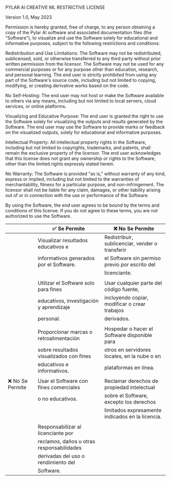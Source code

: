 PYLAR AI CREATIVE ML RESTRICTIVE LICENSE

Version 1.0, May 2023

Permission is hereby granted, free of charge, to any person obtaining a copy of the Pylar AI software and associated documentation files (the "Software"), to visualize and use the Software solely for educational and informative purposes, subject to the following restrictions and conditions:

Redistribution and Use Limitations:
    The Software may not be redistributed, sublicensed, sold, or otherwise transferred to any third party without prior written permission from the licensor.
    The Software may not be used for any commercial purposes or for any purpose other than education, research, and personal learning.
    The end user is strictly prohibited from using any part of the Software's source code, including but not limited to copying, modifying, or creating derivative works based on the code.

No Self-Hosting:
    The end user may not host or make the Software available to others via any means, including but not limited to local servers, cloud services, or online platforms.

Visualizing and Educative Purpose:
    The end user is granted the right to use the Software solely for visualizing the outputs and results generated by the Software.
    The end user may use the Software to provide marks or feedback on the visualized outputs, solely for educational and informative purposes.

Intellectual Property:
    All intellectual property rights in the Software, including but not limited to copyrights, trademarks, and patents, shall remain the exclusive property of the licensor.
    The end user acknowledges that this license does not grant any ownership or rights to the Software, other than the limited rights expressly stated herein.

No Warranty:
    The Software is provided "as is," without warranty of any kind, express or implied, including but not limited to the warranties of merchantability, fitness for a particular purpose, and non-infringement.
    The licensor shall not be liable for any claim, damages, or other liability arising out of or in connection with the use or performance of the Software.

By using the Software, the end user agrees to be bound by the terms and conditions of this license. If you do not agree to these terms, you are not authorized to use the Software.

|                 | ✅ Se Permite                              | ❌ No Se Permite                                  |
| --------------- | ----------------------------------------- | ------------------------------------------------ |
|                 | Visualizar resultados educativos e        | Redistribuir, sublicenciar, vender o transferir  |
|                 | informativos generados por el Software.   | el Software sin permiso previo por escrito del   |
|                 |                                           | licenciante.                                     |
|                 |                                           |                                                  |
|                 | Utilizar el Software solo para fines      | Usar cualquier parte del código fuente,          |
|                 | educativos, investigación y aprendizaje   | incluyendo copiar, modificar o crear trabajos    |
|                 | personal.                                 | derivados.                                       |
|                 |                                           |                                                  |
|                 | Proporcionar marcas o retroalimentación   | Hospedar o hacer el Software disponible para     |
|                 | sobre resultados visualizados con fines   | otros en servidores locales, en la nube o en     |
|                 | educativos e informativos.                | plataformas en línea.                            |
|                 |                                           |                                                  |
| ❌ No Se Permite | Usar el Software con fines comerciales    | Reclamar derechos de propiedad intelectual       |
|                 | o no educativos.                          | sobre el Software, excepto los derechos          |
|                 |                                           | limitados expresamente indicados en la licencia. |
|                 |                                           |                                                  |
|                 | Responsabilizar al licenciante por        |                                                  |
|                 | reclamos, daños u otras responsabilidades |                                                  |
|                 | derivadas del uso o rendimiento del       |                                                  |
|                 | Software.                                 |                                                  |
